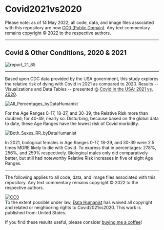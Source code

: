 # Covid2021vs2020

Please note: as of 14 May 2022,  all code, data, and image files associated with this repository are now [CC0 (Public Domain)](https://creativecommons.org/share-your-work/public-domain/cc0/). Any text commentary remains copyright &copy; 2022 to the respective authors.

<hr />

## Covid & Other Conditions, 2020 & 2021

![report_21_85](https://user-images.githubusercontent.com/12042357/169704222-3909c506-528f-42a9-b29a-2d380c81de3e.png)



<hr />
Based upon CDC data provided by the USA government, this study explores the relative risk of dying with Covid in 2021 as compared to 2020.  Results -- Visualizations and Data Tables -- presented @ <a href ="https://rpubs.com/Thom_JH/Covid_Relative_Risk">Covid in the USA: 2021 vs. 2020</a>.


![All_Percentages_byDataHumanist](https://user-images.githubusercontent.com/12042357/151283159-7bf64940-09a7-45e3-b11a-258193fd941a.png)



For the Age Ranges 0-17, 18-27, and 30-39, the Relative Risk more than doubled; for 40-49, nearly so. Disturbing, because based on the global data to date, these Age Ranges have the lowest risk of Covid morbidity.  


![Both_Sexes_RR_byDataHumanist](https://user-images.githubusercontent.com/12042357/151283822-b8d2f758-cf9b-4b91-8370-02713fa032ad.png)


In 2021, biological females in Age Ranges 0-17, 18-29, and 30-39 were 2.5 times MORE likely to die with Covid. To express that in percentages: 278%, 256%, and 259% respectively. Biological males only did comparatively better, but still had noteworthy Relative Risk increases in five of eight Age Ranges.

<hr />
The following applies to all code, data, and image files associated with this repository.  Any text commentary remains copyright &copy; 2022 to the respective authors.


<p xmlns:dct="http://purl.org/dc/terms/" xmlns:vcard="http://www.w3.org/2001/vcard-rdf/3.0#">
  <a rel="license"
     href="http://creativecommons.org/publicdomain/zero/1.0/">
    <img src="https://licensebuttons.net/p/zero/1.0/88x31.png" style="border-style: none;" alt="CC0" />
  </a>
  <br />
  To the extent possible under law,
  <a rel="dct:publisher"
     href="https://github.com/Thom-J-H/map_Gap_2_Tidy">
    <span property="dct:title">Data Humanist</span></a>
  has waived all copyright and related or neighboring rights to
  <span property="dct:title">Covid2021vs2020</span>.
This work is published from:
<span property="vcard:Country" datatype="dct:ISO3166"
      content="US" about="https://github.com/Thom-J-H/map_Gap_2_Tidy">
  United States</span>.
</p>

If you find these results useful, please consider <a href = "http://buymeacoffee.com/datahumanist">buying me a coffee</a>!




